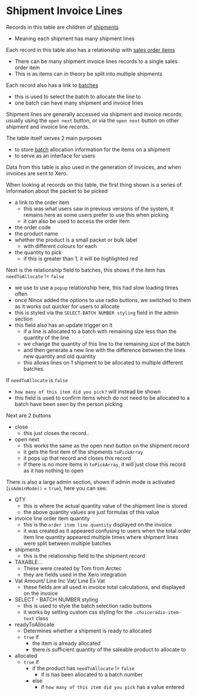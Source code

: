 # Shipment Invoice Lines

Records in this table are children of [shipments](shipmentsAndInvoices.md)

- Meaning each shipment has many shipment lines

Each record in this table also has a relationship with [sales order items](salesOrderItems.md)

- There can be many shipment invoice lines records to a single sales order item
- This is as items can in theory be split into multiple shipments

Each record also has a link to [batches](batches.md)

- this is used to select the batch to allocate the line to
- one batch can have many shipment and invoice lines

Shipment lines are generally accessed via shipment and invoice records, usually using the `open next` button, or via the `open next` button on other shipment and invoice line records.

The table itself serves 2 main purposes

- to store [batch](batches.md) allocation information for the items on a shipment
- to serve as an interface for users

Data from this table is also used in the generation of invoices, and when invoices are sent to Xero.

When looking at records on this table, the first thing shown is a series of information about the packet to be picked

- a link to the order item
  - this was what users saw in previous versions of the system, it remains here as some users prefer to use this when picking
  - it can also be used to access the order item
- the order code
- the product name
- whether the product is a small packet or bulk label
  - with different colours for each
- the quantity to pick
  - if this is greater than 1, it will be highlighted red

Next is the relationship field to batches, this shows if the item has `needToAllocate` != `false`

- we use to use a `popup` relationship here, this had slow loading times often
- once Ninox added the options to use radio buttons, we switched to them as it works out quicker for users to allocate
- this is styled via the `SELECT-BATCH NUMBER styling` field in the admin section
- this field also has an update trigger on it
  - if a line is allocated to a batch with remaining size less than the quantity of the line
  - we change the quantity of this line to the remaining size of the batch
  - and then generate a new line with the difference between the lines new quantity and old quantity
  - this allows lines on 1 shipment to be allocated to multiple different batches.

If `needToAllocate` is `false`

- `how many of this item did you pick?` will instead be shown
- this field is used to confirm items which do not need to be allocated to a batch have been seen by the person picking

Next are 2 buttons

- close
  - this just closes the record..
- open next
  - this works the same as the open next button on the shipment record
  - it gets the first item of the shipments `toPickArray`
  - it pops up that record and closes this record
  - if there is no more items in `toPickArray`, it will just close this record as it has nothing to open

There is also a large admin section, shown if admin mode is activated (`isAdminMode()` = `true`), here you can see:

- QTY
  - this is where the actual quantity value of the shipment line is stored
  - the above quantity values are just formulas of this value
- invoice line order item quantity
  - this is the `order item line quantity` displayed on the invoice
  - it was created as it appeared confusing to users when the total order item line quantity appeared multiple times where shipment lines were split between multiple batches
- shipments
  - this is the relationship field to the shipment record
- TAXABLE...
  - These were created by Tom from Arctec
  - they are fields used in the Xero integration
- Vat Amount/ Line Inc Vat/ Line Ex Vat
  - these fields are all used in invoice total calculations, and displayed on the invoice
- SELECT - BATCH NUMBER styling
  - this is used to style the batch selection radio buttons
  - it works by setting custom css styling for the `.choiceradio-item-text` class
- readyToAllocate
  - Determines whether a shipment is ready to allocated
  - `true` if
    - the item is already allocated
    - there is sufficient quantity of the saleable product to allocate to
- allocated
  - `true` if
    - if the product has `needToAllocate` != `false`
      - if is has been allocated to a batch number
    - else
      - if `how many of this item did you pick` has a value entered
